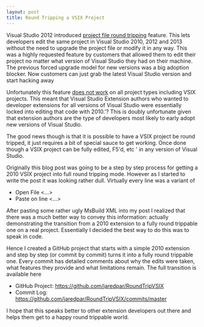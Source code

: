 ```yaml
---
layout: post
title: Round Tripping a VSIX Project
---
```

Visual Studio 2012 introduced [project file round tripping](http://blogs.msdn.com/b/visualstudio/archive/2012/03/28/round-tripping-with-visual-studio-11.aspx) feature. This lets developers edit the same project in Visual Studio 2010, 2012 and 2013 without the need to upgrade the project file or modify it in any way. This was a highly requested feature by customers that allowed them to edit their project no matter what version of Visual Studio they had on their machine. The previous forced upgrade model for new versions was a big adoption blocker. Now customers can just grab the latest Visual Studio version and start hacking away

Unfortunately this feature [does not work](http://blogs.msdn.com/b/zainnab/archive/2012/06/05/visual-studio-2012-compatibility-aka-project-round-tripping.aspx) on all project types including VSIX projects. This meant that Visual Studio Extension authors who wanted to developer extensions for all versions of Visual Studio were essentially locked into editing that code with 2010.'? This is doubly unfortunate given that extension authors are the type of developers most likely to early adopt new versions of Visual Studio.

The good news though is that it is possible to have a VSIX project be round tripped, it just requires a bit of special sauce to get working. Once done though a VSIX project can be fully edited, F5'd, etc ' in any version of Visual Studio.

Originally this blog post was going to be a step by step process for getting a 2010 VSIX project into full round tripping mode. However as I started to write the post it was looking rather dull. Virtually every line was a variant of

* Open File <...>
* Paste <this odd snippet> on line <...>

After pasting some rather ugly MsBuild XML into my post I realized that there was a much better way to convey this information: actually demonstrating the transition from a 2010 extension to a fully round trippable one on a real project. Essentially I decided the best way to do this was to speak in code.  

Hence I created a GitHub project that starts with a simple 2010 extension and step by step (or commit by commit) turns it into a fully round trippable one.  Every commit has detailed comments about why the edits were taken, what features they provide and what limitations remain. The full transition is available here

* GitHub Project: <https://github.com/jaredpar/RoundTripVSIX>
* Commit Log: <https://github.com/jaredpar/RoundTripVSIX/commits/master>

I hope that this speaks better to other extension developers out there and
helps them get to a happy round trippable world.

